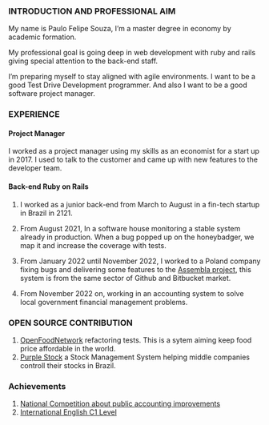 ### INTRODUCTION AND PROFESSIONAL AIM

My name is Paulo Felipe Souza, I’m a master degree in economy by academic formation.

My professional goal is going deep in web development with ruby and rails giving special attention to the back-end staff.

I’m preparing myself to stay aligned with agile environments. I want to be a good Test Drive Development programmer. And also I want to be a good software project manager.

### EXPERIENCE
#### Project Manager

 I worked as a project manager using my skills as an economist for a start up in 2017. I used to talk to the customer and came up with new features to the developer team.

#### Back-end Ruby on Rails

  1. I worked as a junior back-end from March to August in a fin-tech startup in Brazil in 2121.
    
  2. From August 2021, In a software house monitoring a stable system already in production. When a bug popped up on the honeybadger, we map it and increase the coverage with tests.
    
  3. From January 2022 until November 2022, I worked to a Poland company fixing bugs and delivering some features to the [Assembla project]([url](https://assembla-inc.assembla.com/p/home)), this system is from the same sector of Github and Bitbucket market.

   4. From November 2022 on, working in an accounting system to solve local government financial management problems. 
   
### OPEN SOURCE CONTRIBUTION
   1. [OpenFoodNetwork](https://github.com/openfoodfoundation/openfoodnetwork) refactoring tests. This is a sytem aiming keep food price affordable in the world.
   2. [Purple Stock](https://github.com/Purple-Stock/open-erp) a Stock Management System helping middle companies controll their stocks in Brazil.

### Achievements
1. [National Competition about public accounting improvements](https://www.gov.br/economia/pt-br/assuntos/planejamento-e-assuntos-economicos/orcamento-federal/noticias/premio-sof-e-entregue-para-monografia-sobre-riscos-na-elaboracao-do-orcamento)
2. [International English C1 Level](https://www.efset.org/cert/1ok2z7)
